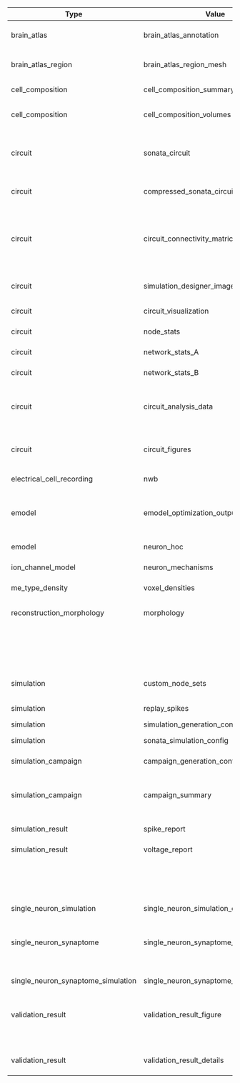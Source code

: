 | Type                                  | Value                                             | Content-Type       | Suffix          | Description                                                                                                 |
| ------------------------------------- | ------------------------------------------------- | ------------------ | --------------- | ----------------------------------------------------------------------------------------------------------- |
| brain_atlas                           | brain_atlas_annotation                            | application/nrrd   | .nrrd           | Brain atlas annotation nrrd volume.                                                                         |
| brain_atlas_region                    | brain_atlas_region_mesh                           | application/obj    | .obj            | Brain atlas region mesh geometry object.                                                                    |
| cell_composition                      | cell_composition_summary                          | application/json   | .json           | Region/mtype/etype densities summary                                                                        |
| cell_composition                      | cell_composition_volumes                          | application/json   | .json           | mtype/etype voxel densities composition                                                                     |
| circuit                               | sonata_circuit                                    | N/A                | N/A (directory) | SONATA circuit, but have a circuit_config.json in the root of the directory                                 |
| circuit                               | compressed_sonata_circuit                         | application/gzip   | .gz             | Compressed SONATA circuit in GZIP format                                                                    |
| circuit                               | circuit_connectivity_matrices                     | N/A                | N/A (directory) | Connectivity matrices in ConnectomeUtilities format, with a matrix_config.json in the root of the directory |
| circuit                               | simulation_designer_image                         | image/png          | .png            | Circuit image used by simulation designer GUI                                                               |
| circuit                               | circuit_visualization                             | image/webp         | .webp           | Circuit visualization image                                                                                 |
| circuit                               | node_stats                                        | image/webp         | .webp           | Circuit node statistics image                                                                               |
| circuit                               | network_stats_A                                   | image/webp         | .webp           | Circuit network statistics image A                                                                          |
| circuit                               | network_stats_B                                   | image/webp         | .webp           | Circuit network statistics image B                                                                          |
| circuit                               | circuit_analysis_data                             | N/A                | N/A (directory) | Circuit analysis data with an analysis_config.json in the root of the directory                             |
| circuit                               | circuit_figures                                   | N/A                | N/A (directory) | Circuit figures with a figure_config.json in the root of the directory                                      |
| electrical_cell_recording             | nwb                                               | application/nwb    | .nwb            | Electrophysiological timeseries data                                                                        |
| emodel                                | emodel_optimization_output                        | application/json   | .json           | Electrical model optimized parameters, and electrical feature: values and scores                            |
| emodel                                | neuron_hoc                                        | application/hoc    | .hoc            | Electrical model NEURON template                                                                            |
| ion_channel_model                     | neuron_mechanisms                                 | application/mod    | .mod            | Ionic mechanisms file                                                                                       |
| me_type_density                       | voxel_densities                                   | application/nrrd   | .nrrd           | Morpho-electric cell voxel densities                                                                        |
| reconstruction_morphology             | morphology                                        | application/asc    | .asc            | Morphology in Neurolucida ASCII format                                                                      |
|                                       |                                                   | application/swc    | .swc            | Morphology in SWC format                                                                                    |
|                                       |                                                   | application/x-hdf5 | .h5             | Morphology in HDF5 format                                                                                   |
| simulation                            | custom_node_sets                                  | application/json   | .json           | Node set groups for regions, mtypes, etc.                                                                   |
| simulation                            | replay_spikes                                     | application/x-hdf5 | .h5             |                                                                                                             |
| simulation                            | simulation_generation_config                      | application/json   | .json           |                                                                                                             |
| simulation                            | sonata_simulation_config                          | application/json   | .json           | Simulation SONATA configuration                                                                             |
| simulation_campaign                   | campaign_generation_config                        | application/json   | .json           | Campaign configuration                                                                                      |
| simulation_campaign                   | campaign_summary                                  | application/json   | .json           | Summary of generated campaign listing all created simulation configs                                        |
| simulation_result                     | spike_report                                      | application/x-hdf5 | .h5             | Simulation spikes report                                                                                    |
| simulation_result                     | voltage_report                                    | application/x-hdf5 | .h5             | Simulation voltage report                                                                                   |
|                                       |                                                   | application/nwb    | .nwb            | Simulation voltage report in NWB format                                                                     |
| single_neuron_simulation              | single_neuron_simulation_data                     | application/json   | .json           | single neuron simulation configuration and timeseries output                                                |
| single_neuron_synaptome               | single_neuron_synaptome_config                    | application/json   | .json           | single neuron synaptome configuration                                                                       |
| single_neuron_synaptome_simulation    | single_neuron_synaptome_simulation_data           | application/json   | .json           | single neuron synaptome simulation configuration and timeseries output                                      |
| validation_result                     | validation_result_figure                          | application/pdf    | .pdf            | Validation result figure, pdf                                                                               |
|                                       |                                                   | application/png    | .png            | Validation result figure, png (legacy)                                                                      |
| validation_result                     | validation_result_details                         | text/plain         | .txt            | Log and details about the validation execution                                                              |
